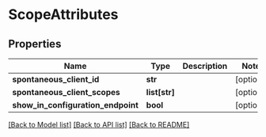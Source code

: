 # ScopeAttributes

## Properties
Name | Type | Description | Notes
------------ | ------------- | ------------- | -------------
**spontaneous_client_id** | **str** |  | [optional] 
**spontaneous_client_scopes** | **list[str]** |  | [optional] 
**show_in_configuration_endpoint** | **bool** |  | [optional] 

[[Back to Model list]](../README.md#documentation-for-models) [[Back to API list]](../README.md#documentation-for-api-endpoints) [[Back to README]](../README.md)

